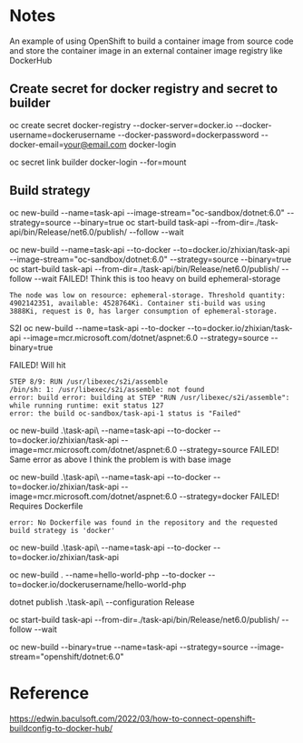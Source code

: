 # Notes

An example of using OpenShift to build a container image from source code and store the container image in an external container image registry like DockerHub


## Create secret for docker registry and secret to builder  

oc create secret docker-registry --docker-server=docker.io --docker-username=dockerusername --docker-password=dockerpassword --docker-email=your@email.com docker-login
 
oc secret link builder docker-login --for=mount


## Build strategy

oc new-build --name=task-api --image-stream="oc-sandbox/dotnet:6.0" --strategy=source --binary=true
oc start-build task-api --from-dir=./task-api/bin/Release/net6.0/publish/ --follow --wait







oc new-build --name=task-api --to-docker --to=docker.io/zhixian/task-api --image-stream="oc-sandbox/dotnet:6.0" --strategy=source --binary=true
oc start-build task-api --from-dir=./task-api/bin/Release/net6.0/publish/ --follow --wait
FAILED! Think this is too heavy on build ephemeral-storage
```
The node was low on resource: ephemeral-storage. Threshold quantity: 4902142351, available: 4528764Ki. Container sti-build was using 3888Ki, request is 0, has larger consumption of ephemeral-storage. 
```


S2I
oc new-build --name=task-api --to-docker --to=docker.io/zhixian/task-api --image=mcr.microsoft.com/dotnet/aspnet:6.0 --strategy=source --binary=true

FAILED! Will hit 
```
STEP 8/9: RUN /usr/libexec/s2i/assemble
/bin/sh: 1: /usr/libexec/s2i/assemble: not found
error: build error: building at STEP "RUN /usr/libexec/s2i/assemble": while running runtime: exit status 127
error: the build oc-sandbox/task-api-1 status is "Failed"
```


oc new-build .\task-api\ --name=task-api --to-docker --to=docker.io/zhixian/task-api --image=mcr.microsoft.com/dotnet/aspnet:6.0 --strategy=source
FAILED! Same error as above
I think the problem is with base image

oc new-build .\task-api\ --name=task-api --to-docker --to=docker.io/zhixian/task-api --image=mcr.microsoft.com/dotnet/aspnet:6.0 --strategy=docker
FAILED! Requires Dockerfile
```
error: No Dockerfile was found in the repository and the requested build strategy is 'docker'
```




oc new-build .\task-api\ --name=task-api --to-docker --to=docker.io/zhixian/task-api


oc new-build . --name=hello-world-php --to-docker --to=docker.io/dockerusername/hello-world-php




dotnet publish .\task-api\ --configuration Release
 
oc start-build task-api --from-dir=./task-api/bin/Release/net6.0/publish/ --follow --wait


oc new-build --binary=true --name=task-api --strategy=source --image-stream="openshift/dotnet:6.0"



# Reference

https://edwin.baculsoft.com/2022/03/how-to-connect-openshift-buildconfig-to-docker-hub/